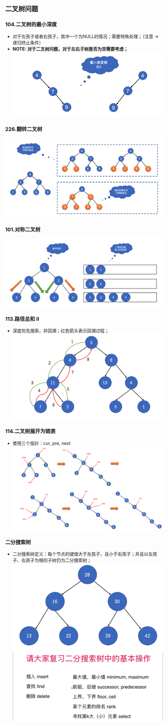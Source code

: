 ## 二叉树问题

### 104.二叉树的最小深度
- 对于左孩子或者右孩子，其中一个为NULL的情况；需要特殊处理；（注意 -> 递归终止条件）
- **NOTE: 对于二叉树问题，对于左右子树是否为空需要考虑；**
![二叉树的最小深度](./pics/QQ20210828-153313.png)

### 226.翻转二叉树
![翻转二叉树](./pics/QQ20210828-141242.png)

### 101.对称二叉树
![对称二叉树](./pics/QQ20210828-144617.png)

### 113.路径总和 II
- 深度优先搜索，并回溯；红色箭头表示回溯过程；
![路径总和 II](./pics/QQ20210828-164757.png)

### 114.二叉树展开为链表
- 使用三个指针：cur, pre, next
![二叉树展开为链表](./pics/QQ20210913-225553.png)

### 二分搜索树
- 二分搜索树定义：每个节点的键值大于左孩子，且小于右孩子；并且以左孩子、右孩子为根的子树仍为二分搜索树；
![二分搜索树例子](./pics/QQ20210828-180150.png)
![二分搜索树](./pics/2F47DD212B2B30F67DC629984ED45527.png)

